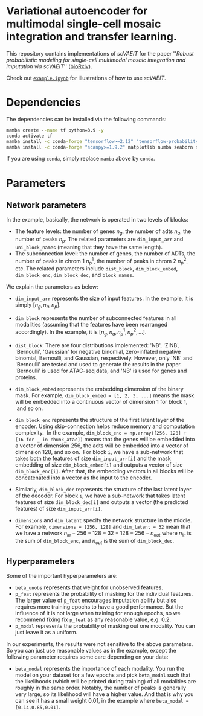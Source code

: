 # Variational autoencoder for multimodal single-cell mosaic integration and transfer learning.

This repository contains implementations of *scVAEIT* for the paper ''*Robust probabilistic modeling for single-cell multimodal mosaic integration and imputation via scVAEIT*'' ([bioRxiv](https://doi.org/10.1101/2022.07.25.501456)).


Check out [`example.ipynb`](https://github.com/jaydu1/scVAEIT/blob/main/example.ipynb) for illustrations of how to use *scVAEIT*.

# Dependencies

The dependencies can be installed via the following commands:

```cmd
mamba create --name tf python=3.9 -y
conda activate tf
mamba install -c conda-forge "tensorflow>=2.12" "tensorflow-probability>=0.12" pandas jupyter -y
mamba install -c conda-forge "scanpy>=1.9.2" matplotlib numba seaborn scikit-learn -y
```

If you are using `conda`, simply replace `mamba` above by `conda`.

# Parameters
## Network parameters

In the example, basically, the network is operated in two levels of blocks:
- The feature levels: the number of genes $n_g$, the number of adts $n_a$, the number of peaks $n_p$. The related parameters are `dim_input_arr` and `uni_block_names` (meaning that they have the same length).
- The subconnection level: the number of genes, the number of ADTs, the number of peaks in chrom 1 $n_p^1$, the number of peaks in chrom 2 $n_p^2$, etc. The related parameters include `dist_block`, `dim_block_embed`, `dim_block_enc`, `dim_block_dec`, and `block_names`.

We explain the parameters as below:

- `dim_input_arr` represents the size of input features. In the example, it is simply $[n_g, n_a, n_p]$.

- `dim_block` represents the number of subconnected features in all modalities (assuming that the features have been rearranged accordingly). In the example, it is $[n_g, n_a, n_p^1, n_p^2, \ldots]$. 

- `dist_block`: There are four distributions implemented: 'NB', 'ZINB', 'Bernoulli', 'Gaussian' for negative binomial, zero-inflated negative binomial, Bernoulli, and Gaussian, respectively. However, only 'NB' and 'Bernoulli' are tested and used to generate the results in the paper. 'Bernoulli' is used for ATAC-seq data, and 'NB' is used for genes and proteins.

- `dim_block_embed` represents the embedding dimension of the binary mask. For example, `dim_block_embed = [1, 2, 3, ...]` means the mask will be embedded into a continuous vector of dimension 1 for block 1,  and so on.

- `dim_block_enc` represents the structure of the first latent layer of the encoder. Using skip-connection helps reduce memory and computation complexity. 
In the example, `dim_block_enc = np.array([256, 128] + [16 for _ in chunk_atac])` means that the genes will be embedded into a vector of dimension 256, the adts will be embedded into a vector of dimension 128, and so on. 
For block `i`, we have a sub-network that takes both the features of size `dim_input_arr[i]` and the mask embedding of size `dim_block_embed[i]` and outputs a vector of size `dim_block_enc[i]`.
After that, the embedding vectors in all blocks will be concatenated into a vector as the input to the encoder. 

- Similarly, `dim_block_dec` represents the structure of the last latent layer of the decoder. For block `i`, we have a sub-network that takes latent features of size `dim_block_dec[i]` and outputs a vector (the predicted features) of size `dim_input_arr[i]`.


- `dimensions` and `dim_latent` specify the network structure in the middle. For example, `dimensions = [256, 128]` and `dim_latent = 32` mean that we have a network $n_{in}-256-128-32-128-256-n_{out}$ where $n_{in}$ is the sum of `dim_block_enc`, and $n_{out}$ is the sum of `dim_block_dec`.

## Hyperparameters
Some of the important hyperparameters are:
- `beta_unobs` represents that weight for unobserved features.
- `p_feat` represents the probability of masking for the individual features. The larger value of `p_feat` encourages imputation ability but also requires more training epochs to have a good performance. But the influence of it is not large when training for enough epochs, so we recommend fixing fix `p_feat` as any reasonable value, e.g. 0.2. 
- `p_modal` represents the probability of masking out one modality. You can just leave it as a uniform.

In our experiments, the results were not sensitive to the above parameters. So you can just use reasonable values as in the example, except the following parameter requires some care depending on your data:

- `beta_modal` represents the importance of each modality. You run the model on your dataset for a few epochs and pick `beta_modal` such that the likelihoods (which will be printed during training) of all modalities are roughly in the same order. Notably, the number of peaks is generally very large, so its likelihood will have a higher value. And that is why you can see it has a small weight 0.01, in the example where `beta_modal = [0.14,0.85,0.01]`.